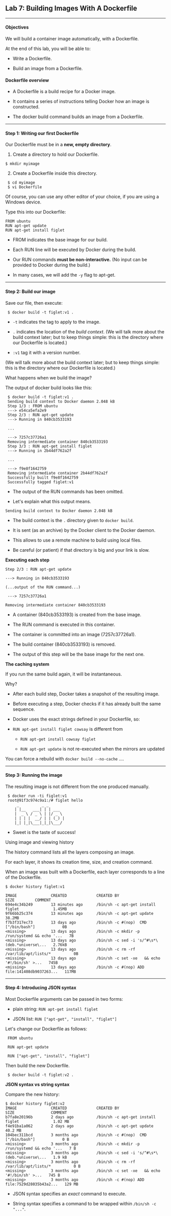 ## Lab 7: Building Images With A Dockerfile

--------

#### Objectives

We will build a container image automatically, with a Dockerfile.

At the end of this lab, you will be able to:

-   Write a Dockerfile.

-   Build an image from a Dockerfile.

#### Dockerfile overview

-   A Dockerfile is a build recipe for a Docker image.

-   It contains a series of instructions telling Docker how an image is constructed.

-   The docker build command builds an image from a Dockerfile.

--------

#### Step 1: Writing our first Dockerfile

Our Dockerfile must be in a **new, empty directory**.

1.  Create a directory to hold our Dockerfile. 
```
$ mkdir myimage
```
2.  Create a Dockerfile inside this directory.
```
 $ cd myimage
 $ vi Dockerfile
```
Of course, you can use any other editor of your choice, if you are using a Windows device.

Type this into our Dockerfile:
```
FROM ubuntu
RUN apt-get update
RUN apt-get install figlet
```

-   FROM indicates the base image for our build.

-   Each RUN line will be executed by Docker during the build.

-   Our RUN commands **must be non-interactive.**
    (No input can be provided to Docker during the build.)

-   In many cases, we will add the `-y` flag to apt-get.

--------

#### Step 2: Build our image

Save our file, then execute:
```
 $ docker build -t figlet:v1 .
```
-  `-t` indicates the tag to apply to the image.

-   `.` indicates the location of the *build context*.
(We will talk more about the build context later; but to keep things simple: this is the directory where our Dockerfile is located.)

-   `:v1` tag it with a version number.

 (We will talk more about the build context later; but to keep things simple: this is the directory where our Dockerfile is located.)

What happens when we build the image?

The output of docker build looks like this:
```
 $ docker build -t figlet:v1 .
 Sending build context to Docker daemon 2.048 kB 
 Step 1/3 : FROM ubuntu
 ---> e54ca5efa2e9
 Step 2/3 : RUN apt-get update
 ---> Running in 840cb3533193
 
 ...
 
 ---> 7257c37726a1
 Removing intermediate container 840cb3533193 
 Step 3/3 : RUN apt-get install figlet
 ---> Running in 2b44df762a2f
 
 ...
 
 ---> f9e8f1642759
 Removing intermediate container 2b44df762a2f 
 Successfully built f9e8f1642759
 Successfully tagged figlet:v1
```
-   The output of the RUN commands has been omitted.

-   Let's explain what this output means.

```
Sending build context to Docker daemon 2.048 kB
```
-   The build context is the `.` directory given to `docker build`.

-   It is sent (as an archive) by the Docker client to the Docker daemon.

-   This allows to use a remote machine to build using local files.

-   Be careful (or patient) if that directory is big and your link is slow.

**Executing each step**

```
Step 2/3 : RUN apt-get update

---> Running in 840cb3533193

(...output of the RUN command...)

 ---> 7257c37726a1

Removing intermediate container 840cb3533193
```

-   A container (840cb3533193) is created from the base image.

-   The RUN command is executed in this container.

-   The container is committed into an image (7257c37726a1).

-   The build container (840cb3533193) is removed.

-   The output of this step will be the base image for the next one.

**The caching system**

If you run the same build again, it will be instantaneous.

Why?

-   After each build step, Docker takes a snapshot of the resulting image.

-   Before executing a step, Docker checks if it has already built the same sequence.

-   Docker uses the exact strings defined in your Dockerfile, so:

-   `RUN apt-get install figlet cowsay` is different from

    * `RUN apt-get install cowsay figlet`

    * `RUN apt-get update` is not re-executed when the mirrors are updated

You can force a rebuild with `docker build --no-cache` ....

--------

#### Step 3: Running the image

The resulting image is not different from the one produced manually.
```
 $ docker run -ti figlet:v1
 root@91f3c974c9a1:/# figlet hello
     _          _ _
    | |__   ___| | | ___
    |  _ \ / _ \ | |/ _ \
    | | | |  __/ | | (_) |
    |_| |_|\___|_|_|\___/
```
-   Sweet is the taste of success!


 Using image and viewing history

The history command lists all the layers composing an image.

For each layer, it shows its creation time, size, and creation command.

When an image was built with a Dockerfile, each layer corresponds to a line of the Dockerfile.
```
$ docker history figlet:v1

IMAGE               CREATED             CREATED BY                                      SIZE         COMMENT
694e4c34b249        13 minutes ago      /bin/sh -c apt-get install figlet               1.45MB
9f66bb25c374        13 minutes ago      /bin/sh -c apt-get update                       38.2MB
f7b3f317ec73        13 days ago         /bin/sh -c #(nop)  CMD ["/bin/bash"]            0B
<missing>           13 days ago         /bin/sh -c mkdir -p /run/systemd && echo '...   7B
<missing>           13 days ago         /bin/sh -c sed -i 's/^#\s*\(deb.*universe\...   2.76kB
<missing>           13 days ago         /bin/sh -c rm -rf /var/lib/apt/lists/*          0B
<missing>           13 days ago         /bin/sh -c set -xe   && echo '#!/bin/sh' >...   745B
<missing>           13 days ago         /bin/sh -c #(nop) ADD file:141408db9037263...   117MB
```

--------

#### Step 4: Introducing JSON syntax

Most Dockerfile arguments can be passed in two forms:

-   plain string: `RUN apt-get install figlet`

-   JSON list: `RUN ["apt-get", "install", "figlet"]`

Let's change our Dockerfile as follows:

```
 FROM ubuntu

 RUN apt-get update

 RUN ["apt-get", "install", "figlet"]
```

Then build the new Dockerfile.

```
 $ docker build -t figlet:v2 .
```

**JSON syntax vs string syntax**

Compare the new history:
```
$ docker history figlet:v2
IMAGE               CREATED             CREATED BY                                      SIZE                COMMENT
b7fa8e20196b        2 days ago          /bin/sh -c apt-get install figlet               1.02 MB
f4e91ba1a062        2 days ago          /bin/sh -c apt-get update                       40.2 MB
104bec311bcd        3 months ago        /bin/sh -c #(nop)  CMD ["/bin/bash"]            0 B
<missing>           3 months ago        /bin/sh -c mkdir -p /run/systemd && echo '...   7 B
<missing>           3 months ago        /bin/sh -c sed -i 's/^#\s*\(deb.*universe\...   1.9 kB
<missing>           3 months ago        /bin/sh -c rm -rf /var/lib/apt/lists/*          0 B
<missing>           3 months ago        /bin/sh -c set -xe   && echo '#!/bin/sh' >...   745 B
<missing>           3 months ago        /bin/sh -c #(nop) ADD file:7529d28035b43a2...   129 MB

```
-   JSON syntax specifies an *exact* command to execute.

-   String syntax specifies a command to be wrapped within `/bin/sh -c "..."`.
